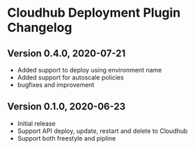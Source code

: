 # Cloudhub Deployment Plugin Changelog

## Version 0.4.0, 2020-07-21
* Added support to deploy using environment name
* Added support for autoscale policies
* bugfixes and improvement

## Version 0.1.0, 2020-06-23
* Initial release
* Support API deploy, update, restart and delete to Cloudhub
* Support both freestyle and pipline
